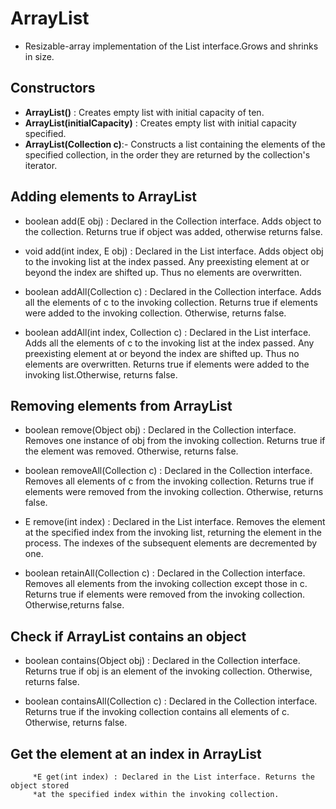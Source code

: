 # ArrayList

- Resizable-array implementation of the List interface.Grows and shrinks in size.

## Constructors

- **ArrayList()** : Creates empty list with initial capacity of ten.
- **ArrayList(initialCapacity)** : Creates empty list with initial capacity specified.
- **ArrayList(Collection c)**:- Constructs a list containing the elements of the specified collection, in the order they are returned by the collection's iterator.

## Adding elements to ArrayList

- boolean add(E obj) : Declared in the Collection interface. Adds object to the collection. Returns true if object was added, otherwise returns false.

- void add(int index, E obj) : Declared in the List interface. Adds object obj to the invoking list at the index passed. Any preexisting element at or beyond the index are shifted up. Thus no elements are overwritten.

- boolean addAll(Collection c) : Declared in the Collection interface. Adds all the elements of c to the invoking collection. Returns true if elements were added to the invoking collection. Otherwise, returns false.

- boolean addAll(int index, Collection c) : Declared in the List interface. Adds all the elements of c to the invoking list at the index passed. Any
preexisting element at or beyond the index are shifted up. Thus no elements are overwritten. Returns true if elements were added to the invoking list.Otherwise, returns false.

 ## Removing elements from ArrayList
 
 - boolean remove(Object obj) : Declared in the Collection interface. Removes one instance of obj from the invoking collection. Returns true if the element was removed. Otherwise, returns false.
 
 - boolean removeAll(Collection c) : Declared in the Collection interface. Removes all elements of c from the invoking collection. Returns true if
 elements were removed from the invoking collection. Otherwise, returns false.
	
 - E remove(int index) : Declared in the List interface. Removes the element at the specified index from the invoking list, returning the element in the process. The indexes of the subsequent elements are decremented by one.
	
- boolean retainAll(Collection c) : Declared in the Collection interface. Removes all elements from the invoking collection except those in c. Returns true if elements were removed from the invoking collection. Otherwise,returns false.
	
## Check if ArrayList contains an object

- boolean contains(Object obj) : Declared in the Collection interface. Returns true if obj is an element of the invoking collection. Otherwise, returns false.

- boolean containsAll(Collection c) : Declared in the Collection interface. Returns true if the invoking collection contains all elements of c.
Otherwise, returns false.

 ## Get the element at an index in ArrayList

		 *E get(int index) : Declared in the List interface. Returns the object stored
		 *at the specified index within the invoking collection.
